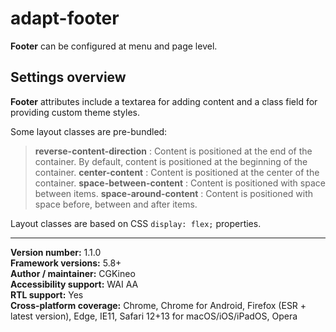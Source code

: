 # adapt-footer

**Footer** can be configured at menu and page level.

## Settings overview

**Footer** attributes include a textarea for adding content and a class field for providing custom theme styles.

Some layout classes are pre-bundled:
>**reverse-content-direction** : Content is positioned at the end of the container. By default, content is positioned at the beginning of the container.
>**center-content** : Content is positioned at the center of the container.
>**space-between-content** : Content is positioned with space between items.
>**space-around-content** : Content is positioned with space before, between and after items.

Layout classes are based on CSS `display: flex;` properties.

----------------------------
**Version number:** 1.1.0  
**Framework versions:** 5.8+  
**Author / maintainer:** CGKineo  
**Accessibility support:** WAI AA  
**RTL support:** Yes  
**Cross-platform coverage:** Chrome, Chrome for Android, Firefox (ESR + latest version), Edge, IE11, Safari 12+13 for macOS/iOS/iPadOS, Opera  
